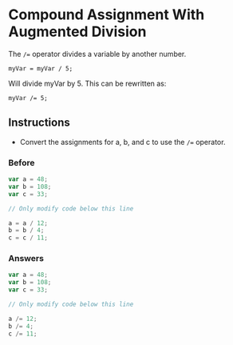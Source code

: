 # Compound Assignment With Augmented Division

The `/=` operator divides a variable by another number.

`myVar = myVar / 5;`

Will divide myVar by 5. This can be rewritten as:

`myVar /= 5;`

## Instructions
 - Convert the assignments for a, b, and c to use the `/=` operator.

### Before

```javascript
var a = 48;
var b = 108;
var c = 33;

// Only modify code below this line

a = a / 12;
b = b / 4;
c = c / 11;
```

### Answers

```javascript
var a = 48;
var b = 108;
var c = 33;

// Only modify code below this line

a /= 12;
b /= 4;
c /= 11;
```
